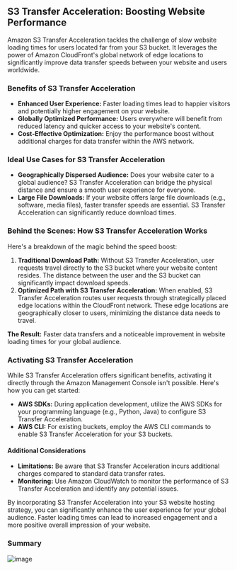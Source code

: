 ## S3 Transfer Acceleration: Boosting Website Performance

Amazon S3 Transfer Acceleration tackles the challenge of slow website loading times for users located far from your S3 bucket. It leverages the power of Amazon CloudFront's global network of edge locations to significantly improve data transfer speeds between your website and users worldwide.

###  Benefits of S3 Transfer Acceleration
* **Enhanced User Experience:** Faster loading times lead to happier visitors and potentially higher engagement on your website.
* **Globally Optimized Performance:** Users everywhere will benefit from reduced latency and quicker access to your website's content.
* **Cost-Effective Optimization:** Enjoy the performance boost without additional charges for data transfer within the AWS network.

### Ideal Use Cases for S3 Transfer Acceleration
* **Geographically Dispersed Audience:** Does your website cater to a global audience? S3 Transfer Acceleration can bridge the physical distance and ensure a smooth user experience for everyone.
* **Large File Downloads:** If your website offers large file downloads (e.g., software, media files), faster transfer speeds are essential. S3 Transfer Acceleration can significantly reduce download times.

###  Behind the Scenes: How S3 Transfer Acceleration Works
Here's a breakdown of the magic behind the speed boost:

1. **Traditional Download Path:** Without S3 Transfer Acceleration, user requests travel directly to the S3 bucket where your website content resides. The distance between the user and the S3 bucket can significantly impact download speeds.
2. **Optimized Path with S3 Transfer Acceleration:** When enabled, S3 Transfer Acceleration routes user requests through strategically placed edge locations within the CloudFront network. These edge locations are geographically closer to users, minimizing the distance data needs to travel.

**The Result:** Faster data transfers and a noticeable improvement in website loading times for your global audience.

###  Activating S3 Transfer Acceleration
While S3 Transfer Acceleration offers significant benefits, activating it directly through the Amazon Management Console isn't possible. Here's how you can get started:

* **AWS SDKs:** During application development, utilize the AWS SDKs for your programming language (e.g., Python, Java) to configure S3 Transfer Acceleration.
* **AWS CLI:** For existing buckets, employ the AWS CLI commands to enable S3 Transfer Acceleration for your S3 buckets.

#### Additional Considerations
* **Limitations:**  Be aware that S3 Transfer Acceleration incurs additional charges compared to standard data transfer rates.
* **Monitoring:** Use Amazon CloudWatch to monitor the performance of S3 Transfer Acceleration and identify any potential issues.

By incorporating S3 Transfer Acceleration into your S3 website hosting strategy, you can significantly enhance the user experience for your global audience. Faster loading times can lead to increased engagement and a more positive overall impression of your website.


### Summary
![image](https://i.imgur.com/IfUhl6k.png)

